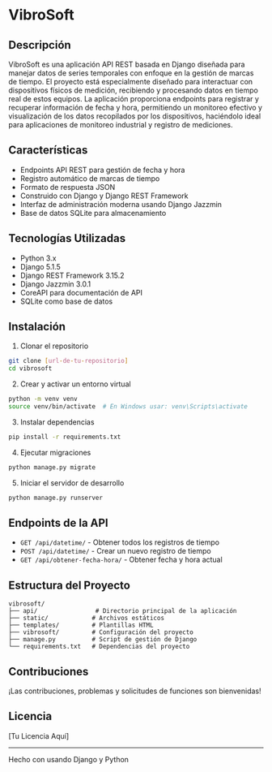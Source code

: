 # VibroSoft 

## Descripción
VibroSoft es una aplicación API REST basada en Django diseñada para manejar datos de series temporales con enfoque en la gestión de marcas de tiempo. El proyecto está especialmente diseñado para interactuar con dispositivos físicos de medición, recibiendo y procesando datos en tiempo real de estos equipos. La aplicación proporciona endpoints para registrar y recuperar información de fecha y hora, permitiendo un monitoreo efectivo y visualización de los datos recopilados por los dispositivos, haciéndolo ideal para aplicaciones de monitoreo industrial y registro de mediciones.

## Características 

- Endpoints API REST para gestión de fecha y hora
- Registro automático de marcas de tiempo
- Formato de respuesta JSON
- Construido con Django y Django REST Framework
- Interfaz de administración moderna usando Django Jazzmin
- Base de datos SQLite para almacenamiento

## Tecnologías Utilizadas 

- Python 3.x
- Django 5.1.5
- Django REST Framework 3.15.2
- Django Jazzmin 3.0.1
- CoreAPI para documentación de API
- SQLite como base de datos

## Instalación 

1. Clonar el repositorio
```bash
git clone [url-de-tu-repositorio]
cd vibrosoft
```

2. Crear y activar un entorno virtual
```bash
python -m venv venv
source venv/bin/activate  # En Windows usar: venv\Scripts\activate
```

3. Instalar dependencias
```bash
pip install -r requirements.txt
```

4. Ejecutar migraciones
```bash
python manage.py migrate
```

5. Iniciar el servidor de desarrollo
```bash
python manage.py runserver
```

## Endpoints de la API 

- `GET /api/datetime/` - Obtener todos los registros de tiempo
- `POST /api/datetime/` - Crear un nuevo registro de tiempo
- `GET /api/obtener-fecha-hora/` - Obtener fecha y hora actual

## Estructura del Proyecto 

```
vibrosoft/
├── api/                # Directorio principal de la aplicación
├── static/            # Archivos estáticos
├── templates/         # Plantillas HTML
├── vibrosoft/         # Configuración del proyecto
├── manage.py          # Script de gestión de Django
└── requirements.txt   # Dependencias del proyecto
```

## Contribuciones 

¡Las contribuciones, problemas y solicitudes de funciones son bienvenidas!

## Licencia 

[Tu Licencia Aquí]

---
Hecho con  usando Django y Python
